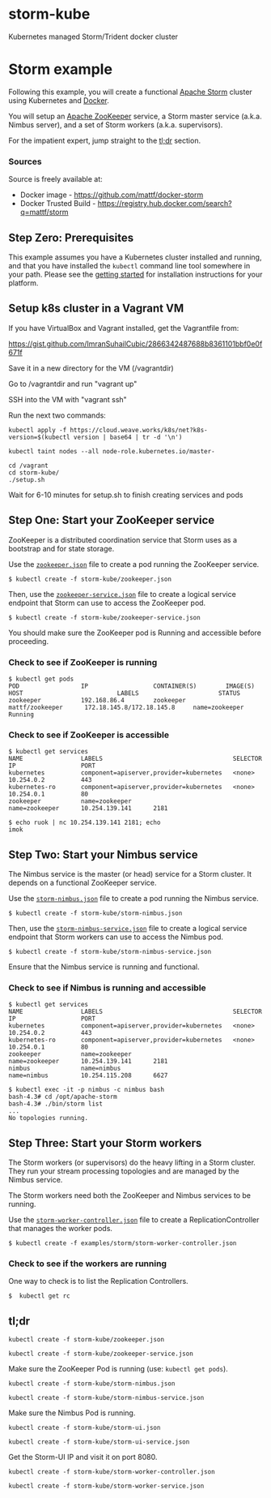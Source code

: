 # storm-kube
Kubernetes managed Storm/Trident docker cluster

# Storm example

Following this example, you will create a functional [Apache
Storm](http://storm.apache.org/) cluster using Kubernetes and
[Docker](http://docker.io).

You will setup an [Apache ZooKeeper](http://zookeeper.apache.org/)
service, a Storm master service (a.k.a. Nimbus server), and a set of
Storm workers (a.k.a. supervisors).

For the impatient expert, jump straight to the [tl;dr](#tldr)
section.

### Sources

Source is freely available at:
* Docker image - https://github.com/mattf/docker-storm
* Docker Trusted Build - https://registry.hub.docker.com/search?q=mattf/storm

## Step Zero: Prerequisites

This example assumes you have a Kubernetes cluster installed and
running, and that you have installed the ```kubectl``` command line
tool somewhere in your path. Please see the [getting
started](../../docs/getting-started-guides) for installation
instructions for your platform.

## Setup k8s cluster in a Vagrant VM
If you have VirtualBox and Vagrant installed, get the Vagrantfile from: 

https://gist.github.com/ImranSuhailCubic/2866342487688b8361101bbf0e0f671f 

Save it in a new directory for the VM (/vagrantdir)

Go to /vagrantdir and run "vagrant up"

SSH into the VM with "vagrant ssh"

Run the next two commands:
```shell
kubectl apply -f https://cloud.weave.works/k8s/net?k8s-version=$(kubectl version | base64 | tr -d '\n')
```
```shell
kubectl taint nodes --all node-role.kubernetes.io/master-
```
```shell
cd /vagrant
cd storm-kube/
./setup.sh
```
Wait for 6-10 minutes for setup.sh to finish creating services and pods


## Step One: Start your ZooKeeper service

ZooKeeper is a distributed coordination service that Storm uses as a
bootstrap and for state storage.

Use the [`zookeeper.json`](zookeeper.json) file to create a pod running
the ZooKeeper service.

```shell
$ kubectl create -f storm-kube/zookeeper.json
```

Then, use the [`zookeeper-service.json`](zookeeper-service.json) file to create a
logical service endpoint that Storm can use to access the ZooKeeper
pod.

```shell
$ kubectl create -f storm-kube/zookeeper-service.json
```

You should make sure the ZooKeeper pod is Running and accessible
before proceeding.

### Check to see if ZooKeeper is running

```shell
$ kubectl get pods
POD                 IP                  CONTAINER(S)        IMAGE(S)             HOST                          LABELS                      STATUS
zookeeper           192.168.86.4        zookeeper           mattf/zookeeper      172.18.145.8/172.18.145.8     name=zookeeper              Running
```

### Check to see if ZooKeeper is accessible

```shell
$ kubectl get services
NAME                LABELS                                    SELECTOR            IP                  PORT
kubernetes          component=apiserver,provider=kubernetes   <none>              10.254.0.2          443
kubernetes-ro       component=apiserver,provider=kubernetes   <none>              10.254.0.1          80
zookeeper           name=zookeeper                            name=zookeeper      10.254.139.141      2181

$ echo ruok | nc 10.254.139.141 2181; echo
imok
```

## Step Two: Start your Nimbus service

The Nimbus service is the master (or head) service for a Storm
cluster. It depends on a functional ZooKeeper service.

Use the [`storm-nimbus.json`](storm-nimbus.json) file to create a pod running
the Nimbus service.

```shell
$ kubectl create -f storm-kube/storm-nimbus.json
```

Then, use the [`storm-nimbus-service.json`](storm-nimbus-service.json) file to
create a logical service endpoint that Storm workers can use to access
the Nimbus pod.

```shell
$ kubectl create -f storm-kube/storm-nimbus-service.json
```

Ensure that the Nimbus service is running and functional.

### Check to see if Nimbus is running and accessible

```shell
$ kubectl get services
NAME                LABELS                                    SELECTOR            IP                  PORT
kubernetes          component=apiserver,provider=kubernetes   <none>              10.254.0.2          443
kubernetes-ro       component=apiserver,provider=kubernetes   <none>              10.254.0.1          80
zookeeper           name=zookeeper                            name=zookeeper      10.254.139.141      2181
nimbus              name=nimbus                               name=nimbus         10.254.115.208      6627

$ kubectl exec -it -p nimbus -c nimbus bash
bash-4.3# cd /opt/apache-storm
bash-4.3# ./bin/storm list
...
No topologies running.
```

## Step Three: Start your Storm workers

The Storm workers (or supervisors) do the heavy lifting in a Storm
cluster. They run your stream processing topologies and are managed by
the Nimbus service.

The Storm workers need both the ZooKeeper and Nimbus services to be
running.

Use the [`storm-worker-controller.json`](storm-worker-controller.json) file to create a
ReplicationController that manages the worker pods.

```shell
$ kubectl create -f examples/storm/storm-worker-controller.json
```

### Check to see if the workers are running

One way to check is to list the Replication Controllers.

```shell
$  kubectl get rc
```

## tl;dr

```kubectl create -f storm-kube/zookeeper.json```

```kubectl create -f storm-kube/zookeeper-service.json```

Make sure the ZooKeeper Pod is running (use: ```kubectl get pods```).

```kubectl create -f storm-kube/storm-nimbus.json```

```kubectl create -f storm-kube/storm-nimbus-service.json```

Make sure the Nimbus Pod is running.

```kubectl create -f storm-kube/storm-ui.json```

```kubectl create -f storm-kube/storm-ui-service.json```

Get the Storm-UI IP and visit it on port 8080.

```kubectl create -f storm-kube/storm-worker-controller.json```

```kubectl create -f storm-kube/storm-worker-service.json```
